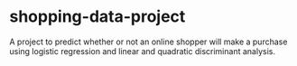 # shopping-data-project
A project to predict whether or not an online shopper will make a purchase using logistic regression and linear and quadratic discriminant analysis.
